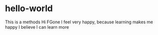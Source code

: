 # hello-world
This is a methods
Hi FGone 
I feel very happy, because learning makes me happy
I believe I can learn more 
